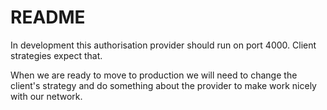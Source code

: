# README

In development this authorisation provider should run on port 4000.
Client strategies expect that.

When we are ready to move to production we will need to change the client's
strategy and do something about the provider to  make work nicely with our
network.
